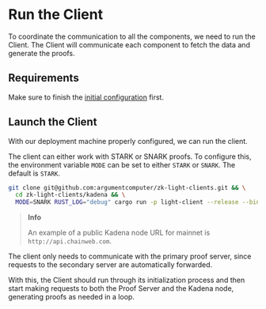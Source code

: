 # Run the Client

To coordinate the communication to all the components, we need to run the Client. The Client will communicate each
component to fetch the data and generate the proofs.

## Requirements

Make sure to finish the [initial configuration](./configuration.md) first.

## Launch the Client

With our deployment machine properly configured, we can run the client.

The client can either work with STARK or SNARK proofs. To configure this, the
environment variable `MODE` can be set to either `STARK` or `SNARK`. The default is `STARK`.

```bash
git clone git@github.com:argumentcomputer/zk-light-clients.git && \
  cd zk-light-clients/kadena && \
  MODE=SNARK RUST_LOG="debug" cargo run -p light-client --release --bin client -- -c <KADENA_NODE_URL> -p <PROOF_SERVER_ADDRESS>
```

> **Info**
> 
> An example of a public Kadena node URL  for mainnet is `http://api.chainweb.com`.

The client only needs to communicate with the primary proof server, since requests to the secondary server are automatically forwarded.

With this, the Client should run through its initialization process and then start making requests to both the Proof Server and
the Kadena node, generating proofs as needed in a loop.
